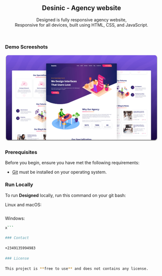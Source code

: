 <div align="center">
  
  <br />
  <br />

  <h2 align="center">Desinic - Agency website</h2>

  Designed is fully responsive agency website, <br />Responsive for all devices, built using HTML, CSS, and JavaScript.


</div>

<br />

### Demo Screeshots

![Designed Desktop Demo](./readme-images/desktop.png "Desktop Demo")

### Prerequisites

Before you begin, ensure you have met the following requirements:

* [Git](https://git-scm.com/downloads "Download Git") must be installed on your operating system.

### Run Locally

To run **Designed** locally, run this command on your git bash:

Linux and macOS:

```bash
```

Windows:

```bash
x```

### Contact

+2349135994983

### License

This project is **free to use** and does not contains any license.
